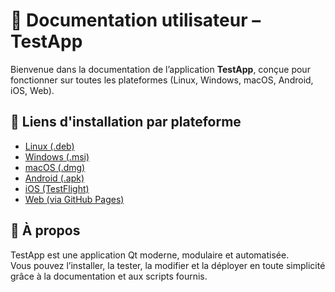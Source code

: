 # 📘 Documentation utilisateur – TestApp

Bienvenue dans la documentation de l’application **TestApp**, conçue pour fonctionner sur toutes les plateformes (Linux, Windows, macOS, Android, iOS, Web).

## 🔗 Liens d'installation par plateforme

- [Linux (.deb)](README-installation-linux.md)
- [Windows (.msi)](README-installation-windows.md)
- [macOS (.dmg)](README-installation-macos.md)
- [Android (.apk)](README-installation-android.md)
- [iOS (TestFlight)](README-installation-ios.md)
- [Web (via GitHub Pages)](README-installation-web.md)

## 🧰 À propos

TestApp est une application Qt moderne, modulaire et automatisée.  
Vous pouvez l’installer, la tester, la modifier et la déployer en toute simplicité grâce à la documentation et aux scripts fournis.


